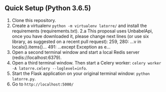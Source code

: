 Quick Setup (Python 3.6.5)
-----------

1.  Clone this repository.
2.  Create a virtualenv `python -m virtualenv latorre/` and install the requirements (requirements.txt).
2.a This proposal uses UnbabelApi, once you have downloaded it, please change next lines (or use six library, as suggested on a recent pull request):
    259, 280: ...v in locals().items()...
    491: ...except Exception as e... 
3.  Open a second terminal window and start a local Redis server (redis://localhost:6379).
4.  Open a third terminal window. Then start a Celery worker: `celery worker -A latorre.celery --loglevel=info`.
5.  Start the Flask application on your original terminal window: `python latorre.py`.
6.  Go to `http://localhost:5000/`



